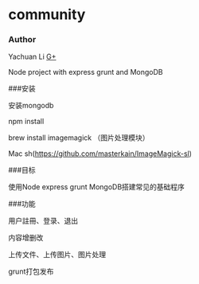community
=========

### Author

Yachuan Li
[G+](https://plus.google.com/112077127945816369783)

Node project with express grunt and MongoDB

###安装

安装mongodb

npm install

brew install imagemagick （图片处理模块）

Mac sh(https://github.com/masterkain/ImageMagick-sl)

###目标

使用Node express grunt MongoDB搭建常见的基础程序

###功能

用户註冊、登录、退出

内容增删改

上传文件、上传图片、图片处理

grunt打包发布